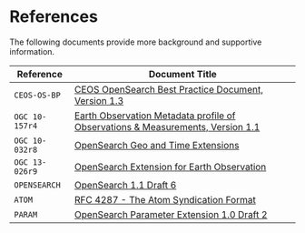 # References

The following documents provide more background and supportive information.

| **Reference**  | **Document Title** | 
| -------- | --------- | 
| `CEOS-OS-BP` <a name="CEOS_OS_BP"></a> | [CEOS OpenSearch Best Practice Document, Version 1.3](https://ceos.org/document_management/Working_Groups/WGISS/Documents/WGISS%20Best%20Practices/CEOS%20OpenSearch%20Best%20Practice.pdf) | 
| `OGC 10-157r4` <a name="OGC10-157r4"></a> | [Earth Observation Metadata profile of Observations & Measurements, Version 1.1](https://docs.ogc.org/is/10-157r4/10-157r4.html) | 
| `OGC 10-032r8` <a name="OGC10-032r8"></a> | [OpenSearch Geo and Time Extensions](https://portal.ogc.org/files/?artifact_id=56866) | 
| `OGC 13-026r9` <a name="OGC13-026r9"></a> | [OpenSearch Extension for Earth Observation](http://docs.opengeospatial.org/is/13-026r9/13-026r9.html) | 
| `OPENSEARCH` <a name="OPENSEARCH"></a>| [OpenSearch 1.1 Draft 6](https://github.com/dewitt/opensearch/blob/master/opensearch-1-1-draft-6.md) |
| `ATOM` <a name="ATOM"></a> | [RFC 4287 - The Atom Syndication Format](https://datatracker.ietf.org/doc/html/rfc4287) | 
| `PARAM` <a name="PARAM"></a> | [OpenSearch Parameter Extension 1.0 Draft 2](https://github.com/dewitt/opensearch/blob/master/mediawiki/Specifications/OpenSearch/Extensions/Parameter/1.0/Draft%202.wiki) | 

